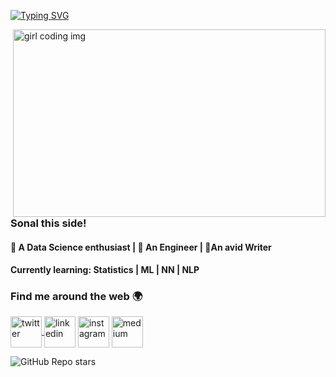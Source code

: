 [![Typing SVG](https://readme-typing-svg.herokuapp.com/?color=tokyonight&size=35&center=true&vCenter=true&width=1000&lines=HELLO+THERE!;HERE+TO+EXPLORE+AI+AND+MACHINE+LEARNING;LET'S+MAKE+OPEN+SOURCE+MORE+ACCESSIBLE)](https://git.io/typing-svg)

<img align="right" src="https://miro.medium.com/max/1600/0*K2WLMTExLyida7OR.gif" width="500" height="300" alt="girl coding img" >

### Sonal this side!

<h4> 🌱 A Data Science enthusiast | 🌱 An Engineer | 🌱An avid Writer </h4>

<h4> Currently learning: Statistics | ML | NN | NLP </h4>

### Find me around the web 🌍 
<a href="https://twitter.com/Sonal86569019">  <img align="center" src="https://assets.stickpng.com/thumbs/580b57fcd9996e24bc43c53e.png" width="50" height="50" alt="twitter"> </a>
<a href="https://www.linkedin.com/in/sonalsonawane08/"><img align="center" src="https://seeklogo.com/images/L/linkedin-icon-logo-05B2880899-seeklogo.com.png" width="50" height="50" alt="linkedin"></a>
<a href="https://www.instagram.com/"><img align="center" src="https://assets.stickpng.com/images/580b57fcd9996e24bc43c521.png" width="50" height="50" alt="instagram"></img></a>
<a href="https://medium.com/@Sonal_Sonawane"><img align="center" src="https://seeklogo.com/images/M/medium-logo-F0ACFCCD58-seeklogo.com.png" width="50" height="50" alt="medium"></img></a>

![GitHub Repo stars](https://img.shields.io/github/stars/Sonal008/Sonal008?style=for-the-badge)
